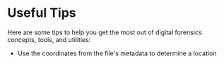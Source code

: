 # Useful Tips

Here are some tips to help you get the most out of digital forensics concepts, tools, and utilities:

* Use the coordinates from the file's metadata to determine a location
